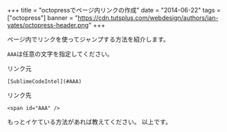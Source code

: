 +++
title = "octopressでページ内リンクの作成"
date = "2014-06-22"
tags = ["octopress"]
banner = "https://cdn.tutsplus.com/webdesign/authors/ian-yates/octopress-header.png"
+++

ページ内でリンクを使ってジャンプする方法を紹介します。

<!--more-->

`AAA`は任意の文字を指定してください。

リンク元

`[SublimeCodeIntel](#AAA)`


リンク先

`<span id="AAA" />`

もっとイケている方法があれば教えてください。
以上です。
